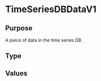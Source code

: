 # TimeSeriesDBDataV1


## Purpose

<!-- --8<-- [start:purpose] -->
A piece of data in the time series DB.
<!-- --8<-- [end:purpose] -->

## Type

<!-- --8<-- [start:type] -->
<div class="type">

</div>
<!-- --8<-- [end:type] -->

## Values

